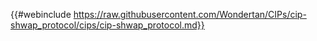 {{#webinclude https://raw.githubusercontent.com/Wondertan/CIPs/cip-shwap_protocol/cips/cip-shwap_protocol.md}} <!-- markdownlint-disable -->